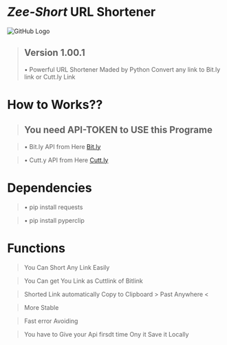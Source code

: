 # _Zee-Short_ URL Shortener 
![GitHub Logo](https://tetranoodle.com/wp-content/uploads/2018/07/tick-gif.gif)
> ## Version 1.00.1
> • Powerful URL Shortener Maded by Python Convert any link to Bit.ly link or Cutt.ly Link

# How to Works??

> ## You need API-TOKEN to USE this Programe

> • Bit.ly API from Here [Bit.ly](http://bit.ly) 

> • Cutt.y API from Here [Cutt.ly](https://cutt.ly)

# Dependencies
> • pip install requests

> • pip install pyperclip

# Functions
> You Can Short Any Link Easily

> You Can get You Link as Cuttlink of Bitlink

> Shorted Link automatically Copy to Clipboard > Past Anywhere <

> More Stable

> Fast error Avoiding

> You have to Give your Api firsdt time Ony it Save it Locally
